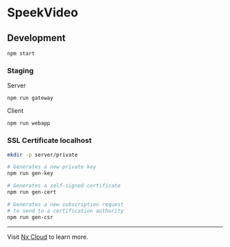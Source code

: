 # SpeekVideo

## Development

`npm start`

### Staging

Server

`npm run gateway`

Client

`npm run webapp`


### SSL Certificate localhost

```sh
mkdir -p server/private

# Generates a new private key
npm run gen-key

# Generates a self-signed certificate
npm run gen-cert

# Generates a new subscription request
# to send to a certification authority
npm run gen-csr
```

---

Visit [Nx Cloud](https://nx.app/) to learn more.
